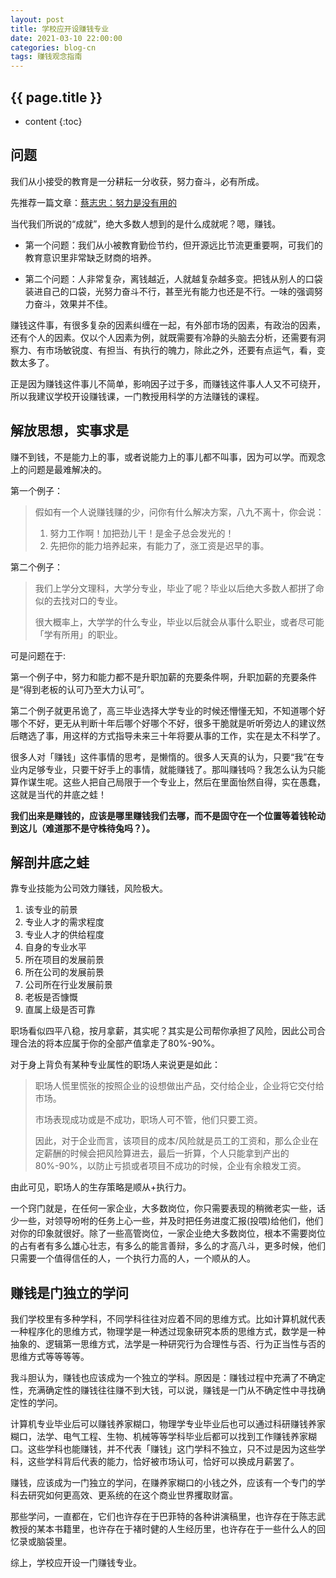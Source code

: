 ```yaml
---
layout: post
title: 学校应开设赚钱专业
date: 2021-03-10 22:00:00
categories: blog-cn
tags: 赚钱观念指南
--- 
```


<h2>{{ page.title }}</h2>

* content
{:toc}

## 问题

我们从小接受的教育是一分耕耘一分收获，努力奋斗，必有所成。

先推荐一篇文章：<a href="https://www.yuque.com/book-academy/share/shp7tu" target="_blank">蔡志忠：努力是没有用的</a>

当代我们所说的“成就”，绝大多数人想到的是什么成就呢？嗯，赚钱。

- 第一个问题：我们从小被教育勤俭节约，但开源远比节流更重要啊，可我们的教育意识里非常缺乏财商的培养。

- 第二个问题：人非常复杂，离钱越近，人就越复杂越多变。把钱从别人的口袋装进自己的口袋，光努力奋斗不行，甚至光有能力也还是不行。一味的强调努力奋斗，效果并不佳。

赚钱这件事，有很多复杂的因素纠缠在一起，有外部市场的因素，有政治的因素，还有个人的因素。仅以个人因素为例，就既需要有冷静的头脑去分析，还需要有洞察力、有市场敏锐度、有担当、有执行的魄力，除此之外，还要有点运气，看，变数太多了。

正是因为赚钱这件事儿不简单，影响因子过于多，而赚钱这件事人人又不可绕开，所以我建议学校开设赚钱课，一门教授用科学的方法赚钱的课程。

## 解放思想，实事求是

赚不到钱，不是能力上的事，或者说能力上的事儿都不叫事，因为可以学。而观念上的问题是最难解决的。

第一个例子：

> 假如有一个人说赚钱赚的少，问你有什么解决方案，八九不离十，你会说：
> 1. 努力工作啊！加把劲儿干！是金子总会发光的！
> 2. 先把你的能力培养起来，有能力了，涨工资是迟早的事。

第二个例子：

> 我们上学分文理科，大学分专业，毕业了呢？毕业以后绝大多数人都拼了命似的去找对口的专业。
>
> 很大概率上，大学学的什么专业，毕业以后就会从事什么职业，或者尽可能「学有所用」的职业。

可是问题在于:

第一个例子中，努力和能力都不是升职加薪的充要条件啊，升职加薪的充要条件是“得到老板的认可乃至大力认可”。

第二个例子就更吊诡了，高三毕业选择大学专业的时候还懵懂无知，不知道哪个好哪个不好，更无从判断十年后哪个好哪个不好，很多干脆就是听听旁边人的建议然后瞎选了事，用这样的方式指导未来三十年将要从事的工作，实在是太不科学了。

很多人对「赚钱」这件事情的思考，是懒惰的。很多人天真的认为，只要“我”在专业内足够专业，只要干好手上的事情，就能赚钱了。那叫赚钱吗？我怎么认为只能算作谋生呢。这些人把自己局限于一个专业上，然后在里面怡然自得，实在愚蠢，这就是当代的井底之蛙！

**我们出来是赚钱的，应该是哪里赚钱我们去哪，而不是固守在一个位置等着钱轮动到这儿（难道那不是守株待兔吗？）。**

## 解剖井底之蛙

靠专业技能为公司效力赚钱，风险极大。

1. 该专业的前景
2. 专业人才的需求程度
3. 专业人才的供给程度
4. 自身的专业水平
5. 所在项目的发展前景
6. 所在公司的发展前景
7. 公司所在行业发展前景
8. 老板是否慷慨
9. 直属上级是否可靠

职场看似四平八稳，按月拿薪，其实呢？其实是公司帮你承担了风险，因此公司合理合法的将本应属于你的全部产值拿走了80%-90%。

对于身上背负有某种专业属性的职场人来说更是如此：

> 职场人慌里慌张的按照企业的设想做出产品，交付给企业，企业将它交付给市场。
> 
> 市场表现成功或是不成功，职场人可不管，他们只要工资。
>
> 因此，对于企业而言，该项目的成本/风险就是员工的工资和，那么企业在定薪酬的时候会把风险算进去，最后一折算，个人只能拿到产出的80%-90%，以防止亏损或者项目不成功的时候，企业有余粮发工资。

由此可见，职场人的生存策略是顺从+执行力。

一个窍门就是，在任何一家企业，大多数岗位，你只需要表现的稍微老实一些，话少一些，对领导吩咐的任务上心一些，并及时把任务进度汇报(投喂)给他们，他们对你的印象就很好。除了一些高管岗位，一家企业绝大多数岗位，根本不需要岗位的占有者有多么雄心壮志，有多么的能言善辩，多么的才高八斗，更多时候，他们只需要一个值得信任的人，一个执行力高的人，一个顺从的人。

## 赚钱是门独立的学问

我们学校里有多种学科，不同学科往往对应着不同的思维方式。比如计算机就代表一种程序化的思维方式，物理学是一种透过现象研究本质的思维方式，数学是一种抽象的、逻辑第一思维方式，法学是一种研究行为合理性与否、行为正当性与否的思维方式等等等等。

我斗胆认为，赚钱也应该成为一个独立的学科。原因是：赚钱过程中充满了不确定性，充满确定性的赚钱往往赚不到大钱，可以说，赚钱是一门从不确定性中寻找确定性的学问。

计算机专业毕业后可以赚钱养家糊口，物理学专业毕业后也可以通过科研赚钱养家糊口，法学、电气工程、生物、机械等等学科毕业后都可以找到工作赚钱养家糊口。这些学科也能赚钱，并不代表「赚钱」这门学科不独立，只不过是因为这些学科，这些学科背后代表的能力，恰好被市场认可，恰好可以换成月薪罢了。

赚钱，应该成为一门独立的学问，在赚养家糊口的小钱之外，应该有一个专门的学科去研究如何更高效、更系统的在这个商业世界攫取财富。

那些学问，一直都在，它们也许存在于巴菲特的各种讲演稿里，也许存在于陈志武教授的某本书籍里，也许存在于褚时健的人生经历里，也许存在于一些什么人的回忆录或脑袋里。

综上，学校应开设一门赚钱专业。
